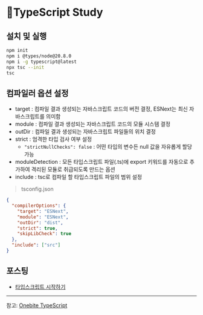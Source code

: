 # 👻TypeScript Study

## 설치 및 실행

```bash
npm init
npm i @types/node@20.8.0
npm i -g typescript@latest
npx tsc --init
tsc
```

## 컴파일러 옵션 설정

- target : 컴파일 결과 생성되는 자바스크립트 코드의 버전 결정, ESNext는 최신 자바스크립트를 의미함
- module : 컴파일 결과 생성되는 자바스크립트 코드의 모듈 시스템 결정
- outDir : 컴파일 결과 생성되는 자바스크립트 파일들의 위치 결정
- strict : 엄격한 타입 검사 여부 설정
  - `"strictNullChecks": false` : 어떤 타입의 변수든 null 값을 자유롭게 할당 가능
- moduleDetection : 모든 타입스크립트 파일(.ts)에 export 키워드를 자동으로 추가하여 격리된 모듈로 취급되도록 만드는 옵션
- include : tsc로 컴파일 할 타입스크립트 파일의 범위 설정

> tsconfig.json

```json
{
  "compilerOptions": {
    "target": "ESNext",
    "module": "ESNext",
    "outDir": "dist",
    "strict": true,
    "skipLibCheck": true
  },
  "include": ["src"]
}
```

## 포스팅
- [타입스크립트 시작하기](https://tomymoon.tistory.com/154)




---
참고: [Onebite TypeScript](https://ts.winterlood.com/)
